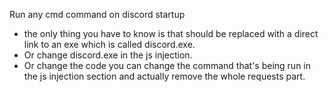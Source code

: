 
Run any cmd command on discord startup

* the only thing you have to know is that <link> should be replaced with a direct link to an exe which is called discord.exe.
* Or change discord.exe in the js injection.
* Or change the code you can change the command that's being run in the js injection section and actually remove the whole requests part.
